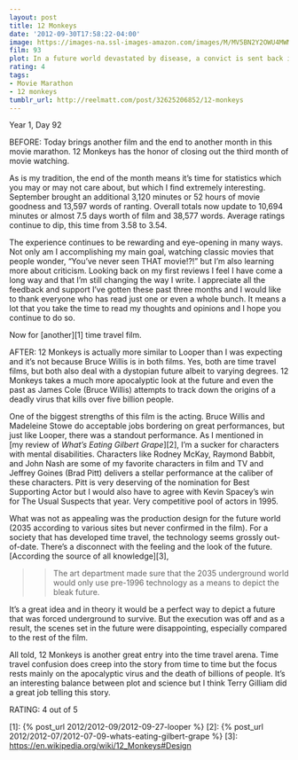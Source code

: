 ```yaml
---
layout: post
title: 12 Monkeys
date: '2012-09-30T17:58:22-04:00'
image: https://images-na.ssl-images-amazon.com/images/M/MV5BN2Y2OWU4MWMtNmIyMy00YzMyLWI0Y2ItMTcyZDc3MTdmZDU4XkEyXkFqcGdeQXVyMTQxNzMzNDI@._V1_UX182_CR0,0,182,268_AL_.jpg
film: 93
plot: In a future world devastated by disease, a convict is sent back in time to gather information about the man-made virus that wiped out most of the human population on the planet.
rating: 4
tags:
- Movie Marathon
- 12 monkeys
tumblr_url: http://reelmatt.com/post/32625206852/12-monkeys
---
```


Year 1, Day 92

BEFORE: Today brings another film and the end to another month in this movie marathon. 12 Monkeys has the honor of closing out the third month of movie watching.

As is my tradition, the end of the month means it’s time for statistics which you may or may not care about, but which I find extremely interesting. September brought an additional 3,120 minutes or 52 hours of movie goodness and 13,597 words of ranting. Overall totals now update to 10,694 minutes or almost 7.5 days worth of film and 38,577 words. Average ratings continue to dip, this time from 3.58 to 3.54.

The experience continues to be rewarding and eye-opening in many ways. Not only am I accomplishing my main goal, watching classic movies that people wonder, “You’ve never seen THAT movie!?!” but I’m also learning more about criticism. Looking back on my first reviews I feel I have come a long way and that I’m still changing the way I write. I appreciate all the feedback and support I’ve gotten these past three months and I would like to thank everyone who has read just one or even a whole bunch. It means a lot that you take the time to read my thoughts and opinions and I hope you continue to do so.

Now for [another][1] time travel film.

AFTER: 12 Monkeys is actually more similar to Looper than I was expecting and it’s not because Bruce Willis is in both films. Yes, both are time travel films, but both also deal with a dystopian future albeit to varying degrees. 12 Monkeys takes a much more apocalyptic look at the future and even the past as James Cole (Bruce Willis) attempts to track down the origins of a deadly virus that kills over five billion people.

One of the biggest strengths of this film is the acting. Bruce Willis and Madeleine Stowe do acceptable jobs bordering on great performances, but just like Looper, there was a standout performance. As I mentioned in [my review of *What’s Eating Gilbert Grape*][2], I’m a sucker for characters with mental disabilities. Characters like Rodney McKay, Raymond Babbit, and John Nash are some of my favorite characters in film and TV and Jeffrey Goines (Brad Pitt) delivers a stellar performance at the caliber of these characters. Pitt is very deserving of the nomination for Best Supporting Actor but I would also have to agree with Kevin Spacey’s win for The Usual Suspects that year. Very competitive pool of actors in 1995.

What was not as appealing was the production design for the future world (2035 according to various sites but never confirmed in the film). For a society that has developed time travel, the technology seems grossly out-of-date. There’s a disconnect with the feeling and the look of the future. [According the source of all knowledge][3],

>>The art department made sure that the 2035 underground world would only use pre-1996 technology as a means to depict the bleak future.

It’s a great idea and in theory it would be a perfect way to depict a future that was forced underground to survive. But the execution was off and as a result, the scenes set in the future were disappointing, especially compared to the rest of the film.

All told, 12 Monkeys is another great entry into the time travel arena. Time travel confusion does creep into the story from time to time but the focus rests mainly on the apocalyptic virus and the death of billions of people. It’s an interesting balance between plot and science but I think Terry Gilliam did a great job telling this story.

RATING: 4 out of 5

[1]: {% post_url 2012/2012-09/2012-09-27-looper %}
[2]: {% post_url 2012/2012-07/2012-07-09-whats-eating-gilbert-grape %}
[3]: https://en.wikipedia.org/wiki/12_Monkeys#Design